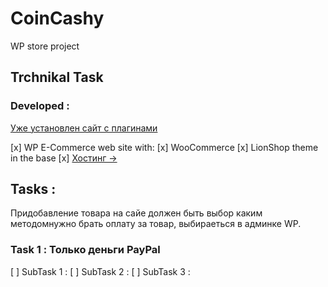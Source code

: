 # CoinCashy
WP store project
## Trchnikal Task
### Developed : 
[Уже установлен сайт с плагинами](https://coincashy.com/)

[x] WP E-Commerce web site with: 
    [x] WooCommerce
    [x] LionShop theme in the base
[x] [Хостинг ->]()

## Tasks : 
Придобавление товара на сайе должен быть выбор каким методомнужно брать оплату за товар, выбираеться в админке WP.
### Task 1 : Только деньги PayPal
[ ] SubTask 1 :
[ ] SubTask 2 :
[ ] SubTask 3 :
